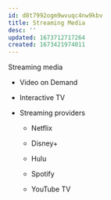 ```yaml
---
id: d8t7992ogm9wvuqc4nw9kbv
title: Streaming Media
desc: ''
updated: 1673712717264
created: 1673421974011
---
```


Streaming media
 
-   Video on Demand

-   Interactive TV

-   Streaming providers

    -   Netflix

    -   Disney+

    -   Hulu

    -   Spotify

    -   YouTube TV

